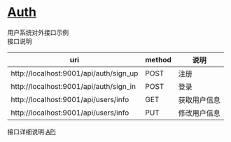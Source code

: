# [Auth](https://github.com/shuchun/bootExample/tree/master/auth)    
用户系统对外接口示例    
接口说明      

   uri  |  method  |   说明   
   ---- |  ------  |  -------
   http://localhost:9001/api/auth/sign_up | POST  | 注册
   http://localhost:9001/api/auth/sign_in | POST  | 登录
   http://localhost:9001/api/users/info   | GET   | 获取用户信息
   http://localhost:9001/api/users/info   | PUT   | 修改用户信息

   接口详细说明:[API](https://fushang318.github.io/react-native-demo/http_api_doc/apidoc/#api-User)    

